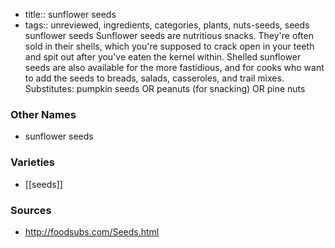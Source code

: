 - title:: sunflower seeds
- tags:: unreviewed, ingredients, categories, plants, nuts-seeds, seeds
sunflower seeds Sunflower seeds are nutritious snacks. They're often sold in their shells, which you're supposed to crack open in your teeth and spit out after you've eaten the kernel within. Shelled sunflower seeds are also available for the more fastidious, and for cooks who want to add the seeds to breads, salads, casseroles, and trail mixes. Substitutes: pumpkin seeds OR peanuts (for snacking) OR pine nuts

### Other Names

* sunflower seeds

### Varieties

* [[seeds]]

### Sources
* http://foodsubs.com/Seeds.html
